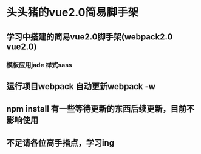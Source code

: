 # 头头猪的vue2.0简易脚手架

## 学习中搭建的简易vue2.0脚手架(webpack2.0 vue2.0)

###  模板应用jade 样式sass

## 运行项目webpack 自动更新webpack -w

## npm install 有一些等待更新的东西后续更新，目前不影响使用

## 不足请各位高手指点，学习ing